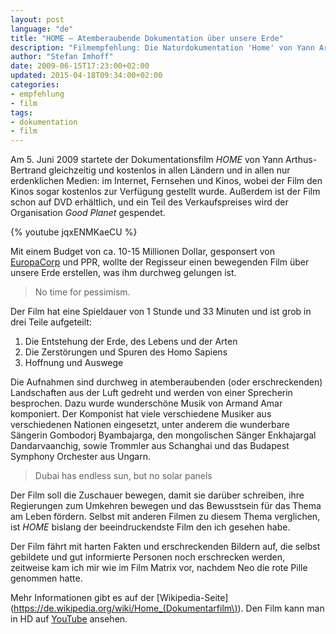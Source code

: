 ```yaml
---
layout: post
language: "de"
title: "HOME – Atemberaubende Dokumentation über unsere Erde"
description: "Filmempfehlung: Die Naturdokumentation 'Home' von Yann Arthus-Bertrand KOSTENLOS ansehen. Wunderschöne Luftaufnahmen von der Welt. Die Entstehung der Erde, das Leben, die Zerstörung durch den Menschen und Hoffnung und Auswege."
author: "Stefan Imhoff"
date: 2009-06-15T17:23:00+02:00
updated: 2015-04-18T09:34:00+02:00
categories:
- empfehlung
- film
tags:
- dokumentation
- film
---
```


Am 5. Juni 2009 startete der Dokumentationsfilm <cite>HOME</cite> von Yann Arthus-Bertrand gleichzeitig und kostenlos in allen Ländern und in allen nur erdenklichen Medien: im Internet, Fernsehen und Kinos, wobei der Film den Kinos sogar kostenlos zur Verfügung gestellt wurde. Außerdem ist der Film schon auf DVD erhältlich, und ein Teil des Verkaufspreises wird der Organisation <cite>Good Planet</cite> gespendet.

{% youtube jqxENMKaeCU %}

Mit einem Budget von ca. 10-15 Millionen Dollar, gesponsert von [EuropaCorp](http://www.europacorp.com/ "EuropaCorp") und PPR, wollte der Regisseur einen bewegenden Film über unsere Erde erstellen, was ihm durchweg gelungen ist.

<blockquote lang="en" class="pullquote">
<p>No time for pessimism.</p>
</blockquote>

Der Film hat eine Spieldauer von 1 Stunde und 33 Minuten und ist grob in drei Teile aufgeteilt:

1. Die Entstehung der Erde, des Lebens und der Arten
2. Die Zerstörungen und Spuren des Homo Sapiens
3. Hoffnung und Auswege

Die Aufnahmen sind durchweg in atemberaubenden (oder erschreckenden) Landschaften aus der Luft gedreht und werden von einer Sprecherin besprochen. Dazu wurde wunderschöne Musik von Armand Amar komponiert. Der Komponist hat viele verschiedene Musiker aus verschiedenen Nationen eingesetzt, unter anderem die wunderbare Sängerin Gombodorj Byambajarga, den mongolischen Sänger Enkhajargal Dandarvaanchig, sowie   Trommler aus Schanghai und das Budapest Symphony Orchester aus Ungarn.

<blockquote lang="en" class="pullquote">
<p>Dubai has endless sun, but no solar panels</p>
</blockquote>

Der Film soll die Zuschauer bewegen, damit sie darüber schreiben, ihre Regierungen zum Umkehren bewegen und das Bewusstsein für das Thema am Leben fördern. Selbst mit anderen Filmen zu diesem Thema verglichen, ist <cite>HOME</cite> bislang der beeindruckendste Film den ich gesehen habe.

Der Film fährt mit harten Fakten und erschreckenden Bildern auf, die selbst gebildete und gut informierte Personen noch erschrecken werden, zeitweise kam ich mir wie im Film Matrix vor, nachdem Neo die rote Pille genommen hatte.

Mehr Informationen gibt es auf der [Wikipedia-Seite](https://de.wikipedia.org/wiki/Home_(Dokumentarfilm\)). Den Film kann man in HD auf [YouTube](https://www.youtube.com/watch?v=jqxENMKaeCU) ansehen.
